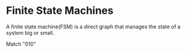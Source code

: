 # Finite State Machines  

A finite state machine(FSM) is a direct graph that manages the state of a system big or small.  

Match "010"